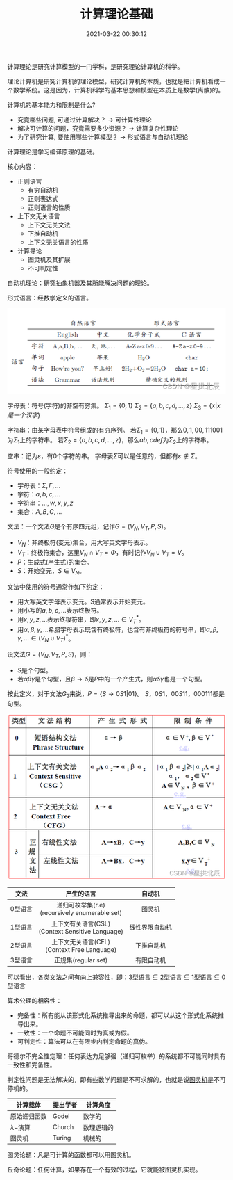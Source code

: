 ﻿---
title: 计算理论基础
date: 2021-03-22 00:30:12
summary: 本文分享计算理论的基本知识。
tags:
- 计算理论
categories:
- 计算机科学基础
---

计算理论是研究计算模型的一门学科，是研究理论计算机的科学。

理论计算机是研究计算机的理论模型，研究计算机的本质，也就是把计算机看成一个数学系统。这是因为，计算机科学的基本思想和模型在本质上是数学(离散)的。

计算机的基本能力和限制是什么?
- 究竟哪些问题, 可通过计算解决？ $→$ 可计算性理论
- 解决可计算的问题，究竟需要多少资源？ $→$ 计算复杂性理论
- 为了研究计算, 要使用哪些计算模型？ $→$ 形式语言与自动机理论

计算理论是学习编译原理的基础。

核心内容：
- 正则语言
    - 有穷自动机
    - 正则表达式
    - 正则语言的性质
- 上下文无关语言
    - 上下文无关文法
    - 下推自动机
    - 上下文无关语言的性质
- 计算导论
    - 图灵机及其扩展
    - 不可判定性

自动机理论：研究抽象机器及其所能解决问题的理论。

形式语言：经数学定义的语言。

![](../../images/计算机科学基础/计算理论基础/1.png)

字母表：符号(字符)的非空有穷集。
$\Sigma_{1}=\{0,1\}$
$\Sigma_{2}=\{a,b,c,d,...,z\}$
$\Sigma_{3}=\{x|x是一个汉字\}$

字符串：由某字母表中符号组成的有穷序列。
若$\Sigma_{1}=\{0,1\}$，那么$0,1,00,111001$为$\Sigma_{1}$上的字符串。
若$\Sigma_{2}=\{a,b,c,d,...,z\}$，那么$ab,cdef$为$\Sigma_{2}$上的字符串。

空串：记为$\varepsilon$，有$0$个字符的串。
字母表$\Sigma$可以是任意的，但都有$\varepsilon\notin\Sigma$。

符号使用的一般约定：
- 字母表：$\Sigma,\Gamma,...$
- 字符：$a,b,c,...$
- 字符串：$...,w,x,y,z$
- 集合：$A,B,C,...$

文法：一个文法$G$是个有序四元组，记作$G=(V_{N},V_{T},P,S)$。
- $V_{N}$：非终极符(变元)集合，用大写英文字母表示。
- $V_{T}$：终极符集合，这里$V_{N}\cap{V_{T}}=\Phi$，有时记作$V_{N}\cup{V_{T}}=V$。
- $P$：生成式(产生式)的集合。
- $S$：开始变元，$S\in{V_{N}}$。

文法中使用的符号通常作如下约定：
- 用大写英文字母表示变元。S通常表示开始变元。
- 用小写的$a,b,c,…$表示终极符。
- 用$x,y,z,…$表示终极符串，即$x,y,z,…∈V_{T}^{*}$。
- 用$α,β,γ,…$希腊字母表示既含有终极符，也含有非终极符的符号串，即$α,β,γ,…\in(V_{N}\cup{V_{T}})^{*}$。

设文法$G=(V_{N},V_{T},P,S)$，则：
- $S$是个句型。
- 若$αβγ$是个句型，且$β→δ$是$P$中的一个产生式，则$αδγ$也是一个句型。

按此定义，对于文法$G_{2}$来说，$P=\{S→0S1|01\}$。
$S$，$0S1$，$00S11$，$000111$都是句型。

![](../../images/计算机科学基础/计算理论基础/2.png)

| 文法 | 产生的语言 | 自动机 |
|:----:|:----:|:----:|
| 0型语言 | 递归可枚举集(r.e)<br>(recursively enumerable set) | 图灵机 |
| 1型语言 | 上下文有关语言(CSL)<br>(Context Sensitive Language) | 线性界限自动机 |
| 2型语言 | 上下文无关语言(CFL)<br>(Context Free Language) | 下推自动机 |
| 3型语言 | 正规集(regular set) | 有限自动机 | 

可以看出，各类文法之间有向上兼容性，即：3型语言 $\subseteq$ 2型语言 $\subseteq$ 1型语言 $\subseteq$ 0型语言

算术公理的相容性：
- 完备性：所有能从该形式化系统推导出来的命题，都可以从这个形式化系统推导出来。
- 一致性：一个命题不可能同时为真或为假。
- 可判定性：算法可以在有限步内判定命题的真伪。

哥德尔不完全性定理：任何表达力足够强（递归可枚举）的系统都不可能同时具有一致性和完备性。

判定性问题是无法解决的，即有些数学问题是不可求解的，也就是说[图灵机](https://blankspace.blog.csdn.net/article/details/113730669)是不可停机的。

| 计算载体 | 提出学者 | 计算角度 |
|--|--|--|
| 原始递归函数 | Godel | 数学的 |
| $\lambda-$演算 | Church | 数理逻辑的 |
| 图灵机 | Turing | 机械的 |

图灵论题：凡是可计算的函数都可以用图灵机。

丘奇论题：任何计算，如果存在一个有效的过程，它就能被图灵机实现。
